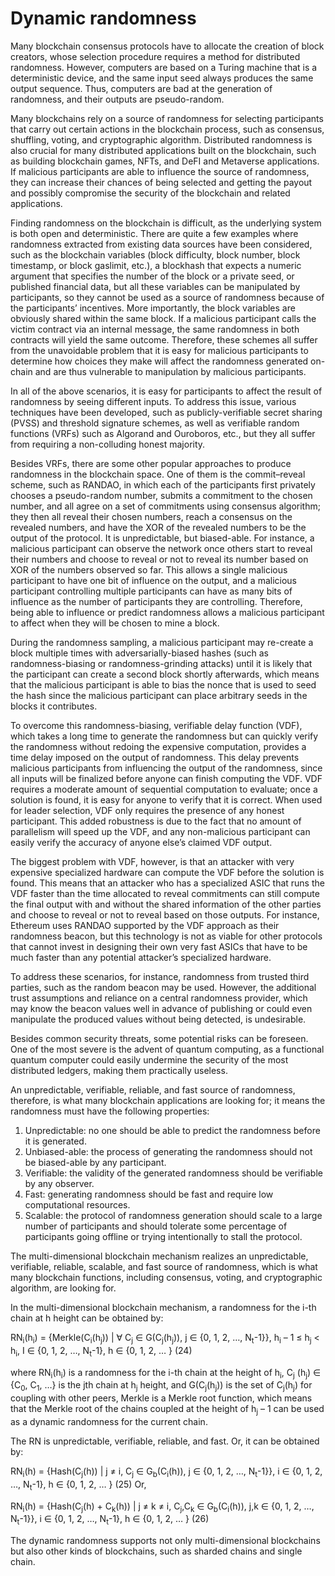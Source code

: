 # Dynamic randomness 

Many blockchain consensus protocols have to allocate the creation of block creators, whose selection procedure requires a method for distributed randomness. However, computers are based on a Turing machine that is a deterministic device, and the same input seed always produces the same output sequence. Thus, computers are bad at the generation of randomness, and their outputs are pseudo-random. 

Many blockchains rely on a source of randomness for selecting participants that carry out certain actions in the blockchain process, such as consensus, shuffling, voting, and cryptographic algorithm. Distributed randomness is also crucial for many distributed applications built on the blockchain, such as building blockchain games, NFTs, and DeFI and Metaverse applications. If malicious participants are able to influence the source of randomness, they can increase their chances of being selected and getting the payout and possibly compromise the security of the blockchain and related applications. 

Finding randomness on the blockchain is difficult, as the underlying system is both open and deterministic. There are quite a few examples where randomness extracted from existing data sources have been considered, such as the blockchain variables (block difficulty, block number, block timestamp, or block gaslimit, etc.), a blockhash that expects a numeric argument that specifies the number of the block or a private seed, or published financial data, but all these variables can be manipulated by participants, so they cannot be used as a source of randomness because of the participants’ incentives. More importantly, the block variables are obviously 
shared within the same block. If a malicious participant calls the victim contract via an internal message, the same randomness in both contracts will yield the same outcome. Therefore, these schemes all suffer from the unavoidable problem that it is easy for malicious participants to determine how choices they make will affect the randomness generated on-chain and are thus vulnerable to manipulation by malicious participants. 

In all of the above scenarios, it is easy for participants to affect the result of randomness by seeing different inputs. To address this issue, various techniques have been developed, such as publicly-verifiable secret sharing (PVSS) and threshold signature schemes, as well as verifiable random functions (VRFs) such as Algorand and Ouroboros, etc., but they all suffer from requiring a non-colluding honest majority. 

Besides VRFs, there are some other popular approaches to produce randomness in the 
blockchain space. One of them is the commit–reveal scheme, such as RANDAO, in which each of the participants first privately chooses a pseudo-random number, submits a commitment to the chosen number, and all agree on a set of commitments using consensus algorithm; they then all reveal their chosen numbers, reach a consensus on the revealed numbers, and have the XOR of the revealed numbers to be the output of the protocol. It is unpredictable, but biased-able. For instance, a malicious participant can observe the network once others start to reveal their 
numbers and choose to reveal or not to reveal its number based on XOR of the numbers observed so far. This allows a single malicious participant to have one bit of influence on the output, and a malicious participant controlling multiple participants can have as many bits of influence as the number of participants they are controlling. Therefore, being able to influence or predict randomness allows a malicious participant to affect when they will be chosen to mine a block. 

During the randomness sampling, a malicious participant may re-create a block multiple times with adversarially-biased hashes (such as randomness-biasing or randomness-grinding attacks) until it is likely that the participant can create a second block shortly afterwards, which means that the malicious participant is able to bias the nonce that is used to seed the hash since the malicious participant can place arbitrary seeds in the blocks it contributes. 

To overcome this randomness-biasing, verifiable delay function (VDF), which takes a long time to generate the randomness but can quickly verify the randomness without redoing the expensive computation, provides a time delay imposed on the output of randomness. This delay prevents malicious participants from influencing the output of the randomness, since all inputs will be finalized before anyone can finish computing the VDF. VDF requires a moderate amount of sequential computation to evaluate; once a solution is found, it is easy for anyone to verify that it is correct. When used for leader selection, VDF only requires the presence of any honest participant. This added robustness is due to the fact that no amount of parallelism will speed up the VDF, and any non-malicious participant can easily verify the accuracy of anyone else’s claimed VDF output. 

The biggest problem with VDF, however, is that an attacker with very expensive specialized hardware can compute the VDF before the solution is found. This means that an attacker who has a specialized ASIC that runs the VDF faster than the time allocated to reveal commitments can still compute the final output with and without the shared information of the other parties and choose to reveal or not to reveal based on those outputs. For instance, Ethereum uses RANDAO supported by the VDF approach as their randomness beacon, but this technology is not as viable for other protocols that cannot invest in designing their own very fast ASICs that have to be 
much faster than any potential attacker’s specialized hardware. 

To address these scenarios, for instance, randomness from trusted third parties, such as the random beacon may be used. However, the additional trust assumptions and reliance on a central randomness provider, which may know the beacon values well in advance of publishing or could even manipulate the produced values without being detected, is undesirable. 

Besides common security threats, some potential risks can be foreseen. One of the most severe is the advent of quantum computing, as a functional quantum computer could easily undermine the security of the most distributed ledgers, making them practically useless. 

An unpredictable, verifiable, reliable, and fast source of randomness, therefore, is what many blockchain applications are looking for; it means the randomness must have the following properties: 
1. Unpredictable: no one should be able to predict the randomness before it is generated. 
2. Unbiased-able: the process of generating the randomness should not be biased-able by any participant. 
3. Verifiable: the validity of the generated randomness should be verifiable by any observer. 
4. Fast: generating randomness should be fast and require low computational
resources. 
5. Scalable: the protocol of randomness generation should scale to a large number of 
participants and should tolerate some percentage of participants going offline or trying intentionally to stall the protocol. 


The multi-dimensional blockchain mechanism realizes an unpredictable, verifiable, reliable, scalable, and fast source of randomness, which is what many blockchain functions, including consensus, voting, and cryptographic algorithm, are looking for. 

In the multi-dimensional blockchain mechanism, a randomness for the i-th chain at h height can be obtained by:
 
RN<sub>i</sub>(h<sub>i</sub>) = {Merkle(C<sub>i</sub>(h<sub>j</sub>)) | $\forall$ C<sub>j</sub> $\in$ G(C<sub>j</sub>(h<sub>j</sub>)), j $\in$ {0, 1, 2, …, N<sub>t</sub>-1}}, h<sub>i</sub> – 1 ≤ h<sub>j</sub> < h<sub>i</sub>, I $\in$ {0, 1, 2, …, N<sub>t</sub>-1}, h $\in$ {0, 1, 2, … } (24) 

where RN<sub>i</sub>(h<sub>i</sub>) is a randomness for the i-th chain at the height of h<sub>i</sub>, C<sub>j</sub> (h<sub>j</sub>) $\in$ {C<sub>0</sub>, C<sub>1</sub>, …} is the jth chain at h<sub>j</sub> height, and G(C<sub>j</sub>(h<sub>j</sub>)) is the set of C<sub>j</sub>(h<sub>j</sub>) for coupling with other peers, Merkle is a Merkle root function, which means that the Merkle root of the chains coupled at the height of h<sub>j</sub> – 1 can be used as a dynamic randomness for the current chain. 

The RN is unpredictable, verifiable, reliable, and fast. 
Or, it can be obtained by: 

RN<sub>i</sub>(h) = {Hash(C<sub>j</sub>(h)) | j ≠ i, C<sub>j</sub> $\in$ G<sub>b</sub>(C<sub>i</sub>(h)), j $\in$ {0, 1, 2, …, N<sub>t</sub>-1}}, i $\in$ {0, 1, 2, …, N<sub>t</sub>-1}, h $\in$ {0, 1, 2, … } (25) Or, 

RN<sub>i</sub>(h) = {Hash(C<sub>j</sub>(h) + C<sub>k</sub>(h)) | j ≠ k ≠ i, C<sub>j</sub>,C<sub>k</sub> $\in$ G<sub>b</sub>(C<sub>i</sub>(h)), j,k $\in$ {0, 1, 2, …, N<sub>t</sub>-1}}, i $\in$ {0, 1, 2, …, N<sub>t</sub>-1}, h $\in$ {0, 1, 2, … } (26) 

The dynamic randomness supports not only multi-dimensional blockchains but also other kinds of blockchains, such as sharded chains and single chain.
